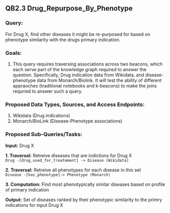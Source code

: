 ## QB2.3 Drug_Repurpose_By_Phenotype 

### Query:
For Drug X, find other diseases it might be re-purposed for based on phenotype similarity with the drugs primary indication.

### Goals:
1. This query requires traversing associations across two beacons, which each serve part of the knowledge graph required to answer the question.  Specifically, Drug indication data from Wikidata, and disease-phenotype data from Monarch/Biolink.  It will test the ability of different appraoches (traditional notebooks and k-beacons) to make the joins requried to answer such a query.

### Proposed Data Types, Sources, and Access Endpoints:
1. Wikidata (Drug indications)
2. Monarch/BioLink (Disease-Phenotype associations)
  
### Proposed Sub-Queries/Tasks:
   
**Input:** Drug X  
  
**1. Traversal:** Retreive diseases that are indictions for Drug X   
`Drug -[drug_used_for_treatement] -> Disease (Wikidata)`  

**2. Traversal:** Retreive all phenotypes for each disease in this set   
`Disease -[has_phenotype]-> Phenotype (Monarch)`  

**3. Computation:** Find most phenotypically similar diseases based on profile of primary indication    

**Output:** Set of diseases ranked by their phenotypic similarity to the primry indications for input Drug X

